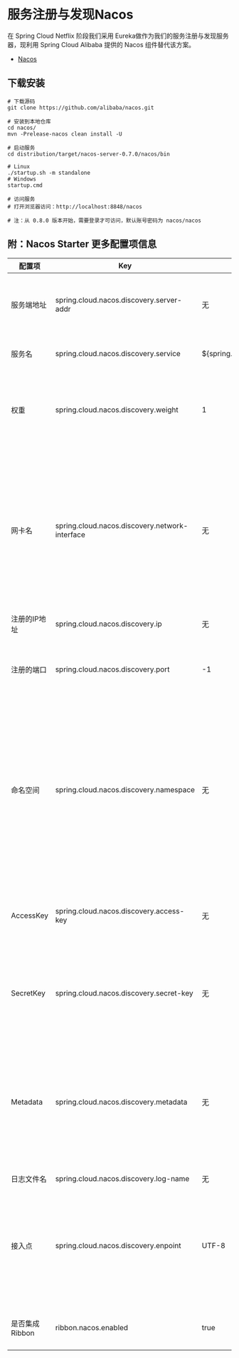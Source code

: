 # 服务注册与发现Nacos

在 Spring Cloud Netflix 阶段我们采用 Eureka做作为我们的服务注册与发现服务器，现利用 Spring Cloud Alibaba 提供的 Nacos 组件替代该方案。

- [Nacos](https://nacos.io/zh-cn/)

## 下载安装

```shell
# 下载源码
git clone https://github.com/alibaba/nacos.git

# 安装到本地仓库
cd nacos/
mvn -Prelease-nacos clean install -U

# 启动服务
cd distribution/target/nacos-server-0.7.0/nacos/bin

# Linux
./startup.sh -m standalone
# Windows
startup.cmd

# 访问服务
# 打开浏览器访问：http://localhost:8848/nacos

# 注：从 0.8.0 版本开始，需要登录才可访问，默认账号密码为 nacos/nacos
```

## 附：Nacos Starter 更多配置项信息

<table><thead><tr><th>配置项</th> <th>Key</th> <th>默认值</th> <th>说明</th></tr></thead> <tbody><tr><td>服务端地址</td> <td>spring.cloud.nacos.discovery.server-addr</td> <td>无</td> <td>Nacos Server 启动监听的ip地址和端口</td></tr> <tr><td>服务名</td> <td>spring.cloud.nacos.discovery.service</td> <td>${spring.application.name}</td> <td>给当前的服务命名</td></tr> <tr><td>权重</td> <td>spring.cloud.nacos.discovery.weight</td> <td>1</td> <td>取值范围 1 到 100，数值越大，权重越大</td></tr> <tr><td>网卡名</td> <td>spring.cloud.nacos.discovery.network-interface</td> <td>无</td> <td>当IP未配置时，注册的IP为此网卡所对应的IP地址，如果此项也未配置，则默认取第一块网卡的地址</td></tr> <tr><td>注册的IP地址</td> <td>spring.cloud.nacos.discovery.ip</td> <td>无</td> <td>优先级最高</td></tr> <tr><td>注册的端口</td> <td>spring.cloud.nacos.discovery.port</td> <td>-1</td> <td>默认情况下不用配置，会自动探测</td></tr> <tr><td>命名空间</td> <td>spring.cloud.nacos.discovery.namespace</td> <td>无</td> <td>常用场景之一是不同环境的注册的区分隔离，例如开发测试环境和生产环境的资源（如配置、服务）隔离等。</td></tr> <tr><td>AccessKey</td> <td>spring.cloud.nacos.discovery.access-key</td> <td>无</td> <td>当要上阿里云时，阿里云上面的一个云账号名</td></tr> <tr><td>SecretKey</td> <td>spring.cloud.nacos.discovery.secret-key</td> <td>无</td> <td>当要上阿里云时，阿里云上面的一个云账号密码</td></tr> <tr><td>Metadata</td> <td>spring.cloud.nacos.discovery.metadata</td> <td>无</td> <td>使用 Map 格式配置，用户可以根据自己的需要自定义一些和服务相关的元数据信息</td></tr> <tr><td>日志文件名</td> <td>spring.cloud.nacos.discovery.log-name</td> <td>无</td> <td></td></tr> <tr><td>接入点</td> <td>spring.cloud.nacos.discovery.enpoint</td> <td>UTF-8</td> <td>地域的某个服务的入口域名，通过此域名可以动态地拿到服务端地址</td></tr> <tr><td>是否集成 Ribbon</td> <td>ribbon.nacos.enabled</td> <td>true</td> <td>一般都设置成 true 即可</td></tr></tbody></table>